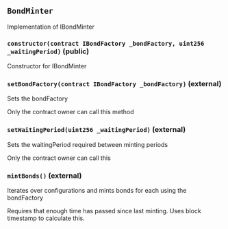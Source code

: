 ## `BondMinter`

Implementation of IBondMinter




### `constructor(contract IBondFactory _bondFactory, uint256 _waitingPeriod)` (public)

Constructor for IBondMinter




### `setBondFactory(contract IBondFactory _bondFactory)` (external)

Sets the bondFactory


Only the contract owner can call this method

### `setWaitingPeriod(uint256 _waitingPeriod)` (external)

Sets the waitingPeriod required between minting periods


Only the contract owner can call this

### `mintBonds()` (external)

Iterates over configurations and mints bonds for each using the bondFactory

Requires that enough time has passed since last minting. Uses block timestamp to calculate this.




